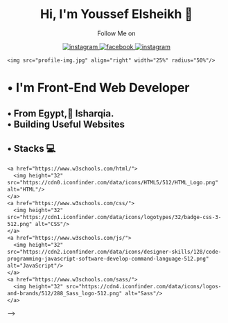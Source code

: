   <h1 align="center">Hi, I'm Youssef Elsheikh 👋</h1>
  <p align="center" >Follow Me on</p>
  <p align="center" >
      <a href="https://www.instagram.com/youssef.elshekh.73/">
        <img height="40" src="https://cdn3.iconfinder.com/data/icons/2018-social-media-logotypes/1000/2018_social_media_popular_app_logo_instagram-512.png" alt="instagram">
      </a>
      <a href="https://www.facebook.com/youssef.elshekh.73">
        <img height="40" src="https://cdn2.iconfinder.com/data/icons/social-media-2285/512/1_Facebook_colored_svg_copy-512.png" alt="facebook">
      </a>
      <a href="https://twitter.com/Youssef13105832">
        <img height="40" src="https://cdn3.iconfinder.com/data/icons/capsocial-round/500/twitter-512.png" alt="instagram">
      </a>
    </p>
    
    <img src="profile-img.jpg" align="right" width="25%" radius="50%"/>
  <h1>• I'm Front-End Web Developer</h1>
  <h2>• From Egypt, ِlsharqia. <br>• Building Useful Websites</h2>
  
  <h2>• Stacks 💻</h2>
  
    <a href="https://www.w3schools.com/html/">
      <img height="32" src="https://cdn0.iconfinder.com/data/icons/HTML5/512/HTML_Logo.png" alt="HTML"/>
    </a>
    <a href="https://www.w3schools.com/css/">
      <img height="32" src="https://cdn1.iconfinder.com/data/icons/logotypes/32/badge-css-3-512.png" alt="CSS"/>
    </a>
    <a href="https://www.w3schools.com/js/">
      <img height="32" src="https://cdn2.iconfinder.com/data/icons/designer-skills/128/code-programming-javascript-software-develop-command-language-512.png" alt="JavaScript"/>
    </a>
    <a href="https://www.w3schools.com/sass/">
      <img height="32" src="https://cdn4.iconfinder.com/data/icons/logos-and-brands/512/288_Sass_logo-512.png" alt="Sass"/>
    </a>






<!-- - 🔭 I’m currently working on ...
- 🌱 I’m currently learning ...
- 👯 I’m looking to collaborate on ...
- 🤔 I’m looking for help with ...
- 💬 Ask me about ...
- 📫 How to reach me: ...
- 😄 Pronouns: ...
- ⚡ Fun fact: ...
--> -->
